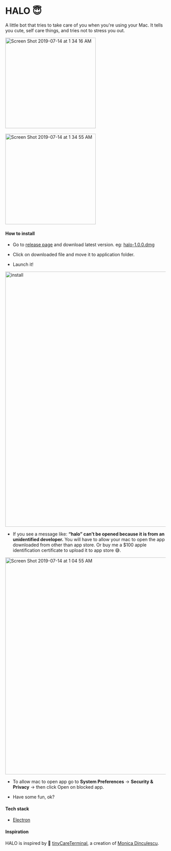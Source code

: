 # HALO 😇

A little bot that tries to take care of you when you're using your Mac. It tells you cute, self care things, and tries not to stress you out.

<img width="284" alt="Screen Shot 2019-07-14 at 1 34 16 AM" src="https://user-images.githubusercontent.com/3471415/61179780-d5800780-a5d7-11e9-8d7a-a6ff678808d9.png">
<br/>
<br/>
<img width="284" alt="Screen Shot 2019-07-14 at 1 34 55 AM" src="https://user-images.githubusercontent.com/3471415/61179781-d5800780-a5d7-11e9-9102-06c7ed217747.png">

#### How to install


- Go to [release page](https://github.com/gauravchl/halo/releases) and download latest version. eg: [halo-1.0.0.dmg](https://github.com/gauravchl/halo/releases/download/v1.0.0/halo-1.0.0.dmg)
- Click on downloaded file and move it to application folder.

- Launch it!

<img width="800" alt="install" src="https://user-images.githubusercontent.com/3471415/61179745-1af00500-a5d7-11e9-9043-7d4ac846ea34.png">



- If you see a message like: **“halo” can’t be opened because it is from an unidentified developer.** You will have to allow your mac to open the app downloaded from other than app store. Or buy me a  $100 apple identification certificate to upload it to app store 😅.


<img width="680" alt="Screen Shot 2019-07-14 at 1 04 55 AM" src="https://user-images.githubusercontent.com/3471415/61179805-1d069380-a5d8-11e9-98de-9eda2084c8f2.png">

- To allow mac to open app go to **System Preferences** -> **Security & Privacy** -> then click Open on blocked app.

- Have some fun, ok?


#### Tech stack
- [Electron](https://electronjs.org/)


#### Inspiration

HALO is inspired by 💖 [tinyCareTerminal](https://github.com/notwaldorf/tiny-care-terminal),  a creation of [Monica Dinculescu](https://twitter.com/notwaldorf).

